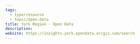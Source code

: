 ```yaml
---
tags:
  - type/resource
  - topic/open-data
title: York Region - Open Data
description:
website: https://insights-york.opendata.arcgis.com/search
---
```

